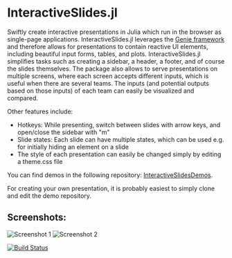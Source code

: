 # InteractiveSlides.jl

Swiftly create interactive presentations in Julia which run in the browser as single-page applications. InteractiveSlides.jl leverages the [Genie framework](https://www.genieframework.com/) and therefore allows for presentations to contain reactive UI elements, including beautiful input forms, tables, and plots. InteractiveSlides.jl simplifies tasks such as creating a sidebar, a header, a footer, and of course the slides themselves. The package also allows to serve presentations on multiple screens, where each screen accepts different inputs, which is useful when there are several teams. The inputs (and potential outputs based on those inputs) of each team can easily be visualized and compared.

Other features include:
- Hotkeys: While presenting, switch between slides with arrow keys, and open/close the sidebar with "m"
- Slide states: Each slide can have multiple states, which can be used e.g. for initially hiding an element on a slide
- The style of each presentation can easily be changed simply by editing a theme.css file

You can find demos in the following repository: [InteractiveSlidesDemos](https://github.com/GlobalClimateForum/InteractiveSlidesDemos).

For creating your own presentation, it is probably easiest to simply clone and edit the demo repository.

## Screenshots:

![Screenshot 1](https://i.ibb.co/rMZ9J9p/demo-decision-time.jpg)
![Screenshot 2](https://i.ibb.co/hVCygrs/demo-results.jpg)

[![Build Status](https://github.com/GlobalClimateForum/InteractiveSlides.jl/actions/workflows/CI.yml/badge.svg?branch=main)](https://github.com/GlobalClimateForum/InteractiveSlides.jl/actions/workflows/CI.yml?query=branch%3Amain)

